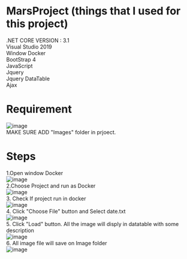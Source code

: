 # MarsProject  (things that I used for this project)
.NET CORE VERSION : 3.1<br/>
Visual Studio 2019<br/>
Window Docker<br/>
BootStrap 4<br/>
JavaScript<br/>
Jquery<br/>
Jquery DataTable<br/>
Ajax<br/>

# Requirement
![image](https://user-images.githubusercontent.com/69368818/109007958-589d8680-7672-11eb-9168-9de89328a6ff.png)
<br/>
MAKE SURE ADD "Images" folder in prjoect.

# Steps
1.Open window Docker<br/>
![image](https://user-images.githubusercontent.com/69368818/109008534-0f016b80-7673-11eb-9b67-e38551c05a12.png)
<br/>
2.Choose Project and run as Docker<br/>
![image](https://user-images.githubusercontent.com/69368818/109008682-3ce6b000-7673-11eb-9bfe-c74372283a98.png)
<br/>
3. Check If project run in docker<br/>
![image](https://user-images.githubusercontent.com/69368818/109008761-512aad00-7673-11eb-8a32-66acf8140ff4.png)
<br/>
4. Click "Choose File" button and Select date.txt<br/>
![image](https://user-images.githubusercontent.com/69368818/109008861-6e5f7b80-7673-11eb-9fd8-52cf49568ee0.png)
<br/>
5. Click "Load" button. All the image will disply in datatable with some description<br/>
![image](https://user-images.githubusercontent.com/69368818/109009015-9d75ed00-7673-11eb-9b69-5991ed665c3f.png)
<br/>
6. All image file will save on Image folder<br/>
![image](https://user-images.githubusercontent.com/69368818/109009082-b5e60780-7673-11eb-8772-b7521741585b.png)
<br/>
